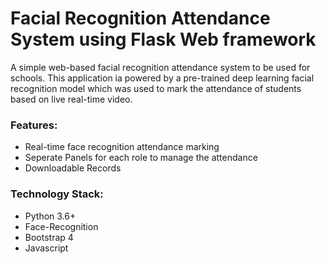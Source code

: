 # Facial Recognition Attendance System using Flask Web framework
A simple web-based facial recognition attendance system to be used for schools. This application ia powered by a pre-trained deep learning facial recognition
model which was used to mark the attendance of students based on live real-time video.

### Features:
* Real-time face recognition attendance marking
* Seperate Panels for each role to manage the attendance
* Downloadable Records

### Technology Stack:
* Python 3.6+
* Face-Recognition
* Bootstrap 4
* Javascript
